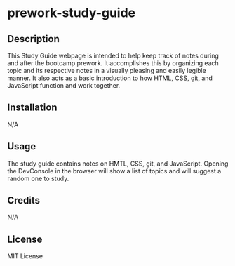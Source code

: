 # prework-study-guide

## Description

This Study Guide webpage is intended to help keep track of notes during and after the bootcamp prework. It accomplishes this by organizing each topic and its respective notes in a visually pleasing and easily legible manner. It also acts as a basic introduction to how HTML, CSS, git, and JavaScript function and work together.

## Installation

N/A

## Usage

The study guide contains notes on HMTL, CSS, git, and JavaScript. Opening the DevConsole in the browser will show a list of topics and will suggest a random one to study. 

## Credits

N/A

## License

MIT License
